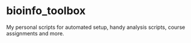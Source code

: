 # bioinfo_toolbox
My personal scripts for automated setup, handy analysis scripts, course assignments and more.
